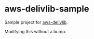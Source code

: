 # aws-delivlib-sample

Sample project for [aws-delivlib](https://github.com/awslabs/aws-delivlib).

Modifying this without a bump.
